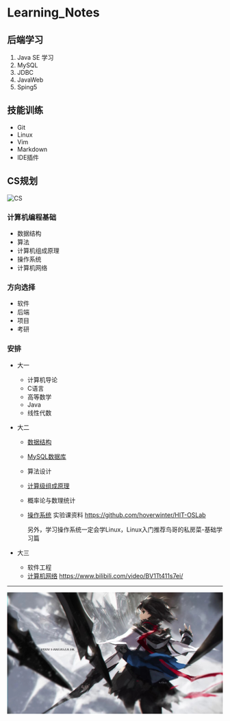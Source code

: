 # Learning_Notes
## 后端学习

1. Java SE 学习
2. MySQL
3. JDBC
4. JavaWeb
5. Sping5

## 技能训练

- Git
- Linux
- Vim
- Markdown
- IDE插件

## CS规划

![CS](https://mmbiz.qpic.cn/mmbiz_png/f8qClRCSmibmusQB2Qa9mmepI7846SIxxNTTpGMRibGQxJ9TpNCIqwpKaF6cSydkPdNt7Um8pqUxIQD6QHGicTomA/640?wx_fmt=png&wxfrom=5&wx_lazy=1&wx_co=1)

### 计算机编程基础

- 数据结构
- 算法
- 计算机组成原理 
- 操作系统 
- 计算机网络 

### 方向选择

- 软件
- 后端
- 项目
- 考研

### 安排

- 大一

  - 计算机导论
  - C语言
  - 高等数学
  - Java
  - 线性代数

- 大二

  - [数据结构](https://www.icourse163.org/course/zju-93001)

  - [MySQL数据库](https://www.bilibili.com/video/BV1iq4y1u7vj)

  - 算法设计

  - [计算级组成原理](https://www.icourse163.org/course/HUST-1003159001)

  - 概率论与数理统计

  - [操作系统](https://www.icourse163.org/course/HIT-1002531008#/info)  实验课资料  https://github.com/hoverwinter/HIT-OSLab   

    另外，学习操作系统一定会学Linux，Linux入门推荐鸟哥的私房菜-基础学习篇

- 大三

  - 软件工程
  - [计算机网络](https://www.icourse163.org/course/HIT-154005)   https://www.bilibili.com/video/BV1Tt411s7ei/

----

![image](https://github.com/Lconfident/Pictures/blob/main/f525a3b4f0d47c28b673a6061716a39.jpg)
